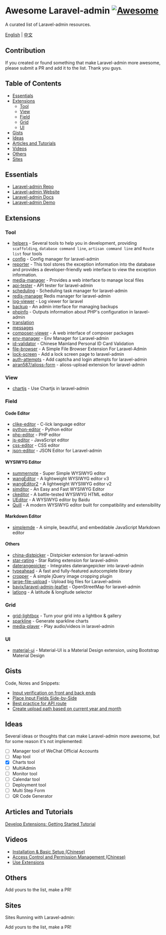 # Awesome Laravel-admin [![Awesome](https://cdn.rawgit.com/sindresorhus/awesome/d7305f38d29fed78fa85652e3a63e154dd8e8829/media/badge.svg)](https://github.com/sindresorhus/awesome)

A curated list of Laravel-admin resources.

[English](README.md) | [中文](README-CN.md)


## Contribution

If you created or found something that make Laravel-admin more awesome, please submit a PR and add it to the list. Thank you guys.

## Table of Contents

* [Essentials](#essentials)
* [Extensions](#extensions)
    * [Tool](#tool)
    * [View](#view)
    * [Field](#field)
    * [Grid](#grid)
    * [UI](#ui)
* [Gists](#gists)
* [Ideas](#ideas)
* [Articles and Tutorials](#articles-and-tutorials)
* [Videos](#videos)
* [Others](#others)
* [Sites](#sites)

## Essentials
* [Laravel-admin Repo](https://github.com/z-song/laravel-admin)
* [Laravel-admin Website](http://laravel-admin.org)
* [Laravel-admin Docs](http://laravel-admin.org/docs)
* [Laravel-admin Demo](http://demo.laravel-admin.org)

## Extensions

### Tool

* [helpers](https://github.com/laravel-admin-extensions/helpers) - Several tools to help you in development, providing `scaffolding`, `database command line`, `artisan command line` and `Route list` four tools
* [config](https://github.com/laravel-admin-extensions/config) - Config manager for laravel-admin
* [reporter](https://github.com/laravel-admin-extensions/reporter) - This tool stores the exception information into the database and provides a developer-friendly web interface to view the exception information.
* [media-manager](https://github.com/laravel-admin-extensions/media-manager) - Provides a web interface to manage local files
* [api-tester](https://github.com/laravel-admin-extensions/api-tester) - API tester for laravel-admin
* [scheduling](https://github.com/laravel-admin-extensions/scheduling) - Scheduling task manager for laravel-admin
* [redis-manager](https://github.com/laravel-admin-extensions/redis-manager) Redis manager for laravel-admin
* [log-viewer](https://github.com/laravel-admin-extensions/log-viewer) - Log viewer for laravel
* [backup](https://github.com/laravel-admin-extensions/backup) - An admin interface for managing backups
* [phpinfo](https://github.com/laravel-admin-extensions/phpinfo) - Outputs information about PHP's configuration in laravel-admin
* [translation](https://github.com/laravel-admin-extensions/translation)
* [messages](https://github.com/laravel-admin-extensions/messages)
* [composer-viewer](https://github.com/laravel-admin-extensions/composer-viewer) - A web interface of composer packages
* [env-manager](https://github.com/laravel-admin-extensions/env-manager) - Env Manager for Laravel-admin
* [id-validator](https://github.com/laravel-admin-extensions/id-validator) - Chinese Mainland Personal ID Card Validation
* [file-browser](https://github.com/laravel-admin-extensions/file-browser) - A Simple File Browser Extension For Laravel-Admin
* [lock-screen](https://github.com/laravel-admin-extensions/lock-screen) - Add a lock screen page to laravel-admin
* [auth-attempts](https://github.com/laravel-admin-extensions/auth-attempts) - Add captcha and login attempts for laravel-admin
* [airan587/alioss-form](https://github.com/airan587/alioss-form) - alioss-upload extension for laravel-admin

### View

* [chartjs](https://github.com/laravel-admin-extensions/chartjs) - Use Chartjs in laravel-admin

### Field

#### Code Editor
* [clike-editor](https://github.com/laravel-admin-extensions/clike-editor) - C-lick language editor
* [python-editor](https://github.com/laravel-admin-extensions/python-editor) - Python editor
* [php-editor](https://github.com/laravel-admin-extensions/php-editor) - PHP editor
* [js-editor](https://github.com/laravel-admin-extensions/js-editor) - JavaScript editor
* [css-editor](https://github.com/laravel-admin-extensions/css-editor) - CSS editor
* [json-editor](https://github.com/laravel-admin-extensions/json-editor) - JSON Editor for Laravel-admin

#### WYSIWYG Editor
* [summernote](https://github.com/laravel-admin-extensions/summernote) - Super Simple WYSIWYG editor
* [wangEditor](https://github.com/laravel-admin-extensions/wangEditor) - A lightweight WYSIWYG editor v3
* [wangEditor2](https://github.com/laravel-admin-extensions/wangEditor2) - A lightweight WYSIWYG editor v2
* [simditor](https://github.com/laravel-admin-extensions/simditor) - An Easy and Fast WYSIWYG Editor
* [ckeditor](https://github.com/laravel-admin-extensions/ckeditor) - A battle-tested WYSIWYG HTML editor
* [UEditor](https://github.com/laravel-admin-extensions/UEditor) - A WYSIWYG editor by Baidu
* [Quill](https://github.com/laravel-admin-extensions/quill) - A modern WYSIWYG editor built for compatibility and extensibility

#### Markdown Editor
* [simplemde](https://github.com/laravel-admin-extensions/simplemde) - A simple, beautiful, and embeddable JavaScript Markdown editor

#### Others
* [china-distpicker](https://github.com/laravel-admin-extensions/china-distpicker) - Distpicker extension for laravel-admin
* [star-rating](https://github.com/laravel-admin-extensions/star-rating) - Star Rating extension for laravel-admin
* [daterangepicker](https://github.com/laravel-admin-extensions/daterangepicker) - Integrates daterangepicker into laravel-admin
* [typeahead](https://github.com/laravel-admin-extensions/typeahead) - A fast and fully-featured autocomplete library
* [cropper](https://github.com/laravel-admin-extensions/cropper) - A simple jQuery image cropping plugin
* [large-file-upload](https://github.com/laravel-admin-extensions/large-file-upload) - Upload big files for Laravel-admin
* [bavix/laravel-admin-leaflet](https://github.com/bavix/laravel-admin-leaflet) - OpenStreetMap for laravel-admin
* [latlong](https://github.com/laravel-admin-extensions/latlong) - A latitude & longitude selector

### Grid

* [grid-lightbox](https://github.com/laravel-admin-extensions/grid-lightbox) - Turn your grid into a lightbox & gallery
* [sparkline](https://github.com/laravel-admin-extensions/sparkline) - Generate sparkline charts
* [media-player](https://github.com/laravel-admin-extensions/media-player) - Play audio/videos in laravel-admin


### UI

* [material-ui](https://github.com/jxlwqq/material-ui) - Material-UI is a Material Design extension, using Bootstrap Material Design

## Gists

Code, Notes and Snippets:

* [Input verification on front and back ends](https://gist.github.com/jxlwqq/3687b809d83761db23bc437dc901c104)
* [Place Input Fields Side-by-Side](https://gist.github.com/jxlwqq/959d9310d2e78963c02b1f6151942ffb)
* [Best practice for API route](https://gist.github.com/jxlwqq/65897e4120ecbc5d7b0e5aaf6f89b2fc)
* [Create upload path based on current year and month](https://gist.github.com/jxlwqq/788470f94ae6cf8823a33fc12bfae94a)

## Ideas

Several ideas or thoughts that can make Laravel-admin more awesome, but for some reason it's not implemented:

- [ ] Manager tool of WeChat Official Accounts
- [ ] Map tool
- [x] Charts tool
- [ ] MultiAdmin
- [ ] Monitor tool
- [ ] Calendar tool
- [ ] Deployment tool
- [ ] Multi Step Form
- [ ] QR Code Generator

## Articles and Tutorials

[Develop Extensions: Getting Started Tutorial](http://laravel-admin.org/docs/#/en/extension-development)

## Videos

* [Installation & Basic Setup (Chinese)](https://laravel-china.org/courses/laravel-package/quickly-build-management-background-encorelaravel-admin/2356)
* [Access Control and Permission Management (Chinese)](https://laravel-china.org/courses/laravel-package/066-quickly-build-management-background-privileges-encorelaravel-admin/2949)
* [Use Extensions](https://laravel-china.org/courses/laravel-package/067-quickly-setting-up-management-background-using-plug-ins-encorelaravel-admin/2952)

## Others

Add yours to the list, make a PR!

## Sites

Sites Running with Laravel-admin:

Add yours to the list, make a PR!
